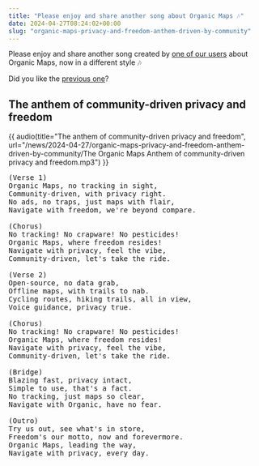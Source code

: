 ```yaml
---
title: "Please enjoy and share another song about Organic Maps 🎶"
date: 2024-04-27T08:24:02+00:00
slug: "organic-maps-privacy-and-freedom-anthem-driven-by-community"
---
```


Please enjoy and share another song created by [one of our users](https://t.me/organicmaps/39839) about Organic Maps, now in a different style 🎶

Did you like the [previous one](@/news/2024-04-26/344/index.md)?

## The anthem of community-driven privacy and freedom

{{ audio(title="The anthem of community-driven privacy and freedom", url="/news/2024-04-27/organic-maps-privacy-and-freedom-anthem-driven-by-community/The Organic Maps Anthem of community-driven privacy and freedom.mp3") }}

<pre>
(Verse 1)
Organic Maps, no tracking in sight,
Community-driven, with privacy right.
No ads, no traps, just maps with flair,
Navigate with freedom, we're beyond compare.

(Chorus)
No tracking! No crapware! No pesticides!
Organic Maps, where freedom resides!
Navigate with privacy, feel the vibe,
Community-driven, let's take the ride.

(Verse 2)
Open-source, no data grab,
Offline maps, with trails to nab.
Cycling routes, hiking trails, all in view,
Voice guidance, privacy true.

(Chorus)
No tracking! No crapware! No pesticides!
Organic Maps, where freedom resides!
Navigate with privacy, feel the vibe,
Community-driven, let's take the ride.

(Bridge)
Blazing fast, privacy intact,
Simple to use, that's a fact.
No tracking, just maps so clear,
Navigate with Organic, have no fear.

(Outro)
Try us out, see what's in store,
Freedom's our motto, now and forevermore.
Organic Maps, leading the way,
Navigate with privacy, every day.
</pre>
